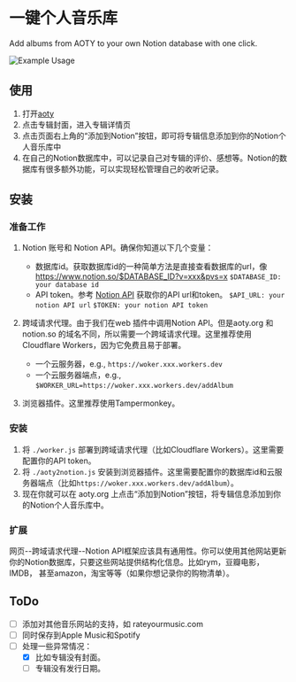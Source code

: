 # 一键个人音乐库

Add albums from AOTY to your own Notion database with one click.

![Example Usage](./pics/demo.gif)

## 使用

1. 打开[aoty](https://www.albumoftheyear.org/)
2. 点击专辑封面，进入专辑详情页
3. 点击页面右上角的“添加到Notion”按钮，即可将专辑信息添加到你的Notion个人音乐库中
4. 在自己的Notion数据库中，可以记录自己对专辑的评价、感想等。Notion的数据库有很多额外功能，可以实现轻松管理自己的收听记录。

## 安装

### 准备工作

1. Notion 账号和 Notion API。确保你知道以下几个变量：
   * 数据库id。获取数据库id的一种简单方法是直接查看数据库的url，像 https://www.notion.so/$DATABASE_ID?v=xxx&pvs=x
   ```$DATABASE_ID: your database id```
   * API token。参考 [Notion API](https://developers.notion.com/reference/capabilities) 获取你的API url和token。
   ```$API_URL: your notion API url```
   ```$TOKEN: your notion API token```
2. 跨域请求代理。由于我们在web 插件中调用Notion API。但是aoty.org 和 notion.so 的域名不同，所以需要一个跨域请求代理。这里推荐使用Cloudflare Workers，因为它免费且易于部署。
   * 一个云服务器，e.g., ```https://woker.xxx.workers.dev```
   * 一个云服务器端点，e.g., ```$WORKER_URL=https://woker.xxx.workers.dev/addAlbum```
  
3. 浏览器插件。这里推荐使用Tampermonkey。

### 安装

1. 将 `./worker.js` 部署到跨域请求代理（比如Cloudflare Workers）。这里需要配置你的API token。
2. 将 `./aoty2notion.js` 安装到浏览器插件。这里需要配置你的数据库id和云服务器端点（比如```https://woker.xxx.workers.dev/addAlbum```）。
3. 现在你就可以在 aoty.org 上点击“添加到Notion”按钮，将专辑信息添加到你的Notion个人音乐库中。

### 扩展

网页--跨域请求代理--Notion API框架应该具有通用性。你可以使用其他网站更新你的Notion数据库，只要这些网站提供结构化信息。比如rym，豆瓣电影，IMDB， 甚至amazon，淘宝等等（如果你想记录你的购物清单）。

## ToDo

- [ ] 添加对其他音乐网站的支持，如 rateyourmusic.com
- [ ] 同时保存到Apple Music和Spotify
- [ ] 处理一些异常情况：
  - [x] 比如专辑没有封面。
  - [ ] 专辑没有发行日期。
